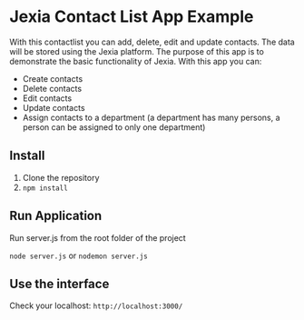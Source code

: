 # Jexia Contact List App Example
With this contactlist you can add, delete, edit and update contacts. The data will be stored using the Jexia platform. The purpose of this
app is to demonstrate the basic functionality of Jexia. With this app you can:
* Create contacts
* Delete contacts
* Edit contacts
* Update contacts
* Assign contacts to a department (a department has many persons, a person can be assigned to only one department)

## Install
1. Clone the repository
2. ```npm install```

## Run Application

Run server.js from the root folder of the project

```node server.js```
or
```nodemon server.js```

## Use the interface

Check your localhost:
```http://localhost:3000/```
